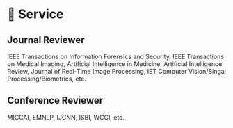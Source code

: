 # 💼 Service 
## Journal Reviewer
IEEE Transactions on Information Forensics and Security, IEEE Transactions on Medical Imaging, Artificial Intelligence in Medicine, Artificial Intelligence Review, Journal of Real-Time Image Processing, IET Computer Vision/Singal Processing/Biometrics, etc.

## Conference Reviewer
MICCAI, EMNLP, IJCNN, ISBI, WCCI, etc.